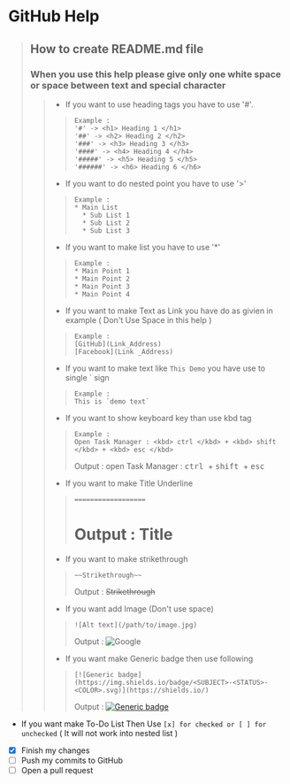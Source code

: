 GitHub Help
=============
> ## How to create README.md file
> ### When you use this help please give only one white space or space between text and special character
> > * If you want to use heading tags you have to use '#'.
> > > ```
> > > Example : 
> > > '#' -> <h1> Heading 1 </h1>
> > > '##' -> <h2> Heading 2 </h2>
> > > '###' -> <h3> Heading 3 </h3>
> > > '####' -> <h4> Heading 4 </h4>
> > > '#####' -> <h5> Heading 5 </h5>
> > > '######' -> <h6> Heading 6 </h6>
> > > ```
> > * If you want to do nested point you have to use '>'
> > > ```
> > > Example : 
> > > * Main List
> > >   * Sub List 1
> > >   * Sub List 2
> > >   * Sub List 3
> > > ```
> > * If you want to make list you have to use '*'
> > > ```
> > > Example : 
> > > * Main Point 1
> > > * Main Point 2
> > > * Main Point 3
> > > * Main Point 4
> > > ```
> > * If you want to make Text as Link you have do as givien in example ( Don't Use Space in this help )
> > > ```
> > > Example : 
> > > [GitHub](Link_Address)
> > > [Facebook](Link _Address)
> > > ```
> > * If you want to make text like `This Demo` you have use to single ` sign
> > > ```
> > > Example : 
> > > This is `demo text`
> > > ```
> > * If you want to show keyboard key than use kbd tag
> > > ```
> > > Example :
> > > Open Task Manager : <kbd> ctrl </kbd> + <kbd> shift </kbd> + <kbd> esc </kbd>
> > > ```
> > > Output :
> > > open Task Manager : <kbd> ctrl </kbd> + <kbd> shift </kbd> + <kbd> esc </kbd>
> > * If you want to make Title Underline
> > > ```
> > > ==================
> > > ```
> > > Output :
> > > Title
> > > ==================
> > * If you want to make strikethrough
> > > ```
> > > ~~Strikethrough~~
> > > ```
> > > Output : 
> > > ~~Strikethrough~~
> > * If you want add Image (Don't use space)
> > > ```
> > > ![Alt text](/path/to/image.jpg)
> > > ```
> > > Output :
> > > ![Google](https://sites.google.com/site/matematica2palta/_/rsrc/1472780384038/config/google_.jpg)
> > * If you want make Generic badge then use following
> > > ```
> > > [![Generic badge](https://img.shields.io/badge/<SUBJECT>-<STATUS>-<COLOR>.svg)](https://shields.io/)
> > > ```
> > > Output : 
> > > [![Generic badge](https://img.shields.io/badge/<SUBJECT>-<STATUS>-<COLOR>.svg)](https://shields.io/)
- If you want make To-Do List Then Use ` [x] for checked or [ ] for unchecked ` ( It will not work into nested list ) 
- [x] Finish my changes
- [ ] Push my commits to GitHub
- [ ] Open a pull request
